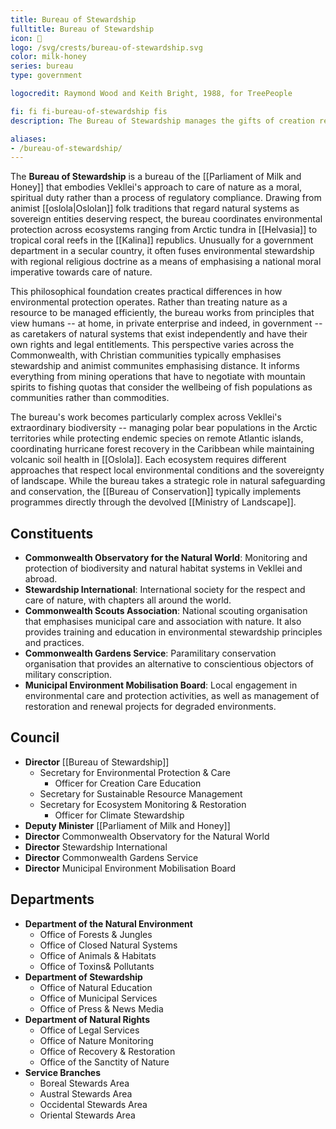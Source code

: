 ```yaml
---
title: Bureau of Stewardship
fulltitle: Bureau of Stewardship
icon: 🌱
logo: /svg/crests/bureau-of-stewardship.svg
color: milk-honey
series: bureau
type: government

logocredit: Raymond Wood and Keith Bright, 1988, for TreePeople

fi: fi fi-bureau-of-stewardship fis
description: The Bureau of Stewardship manages the gifts of creation responsibly for present and future generations across the Commonwealth.

aliases:
- /bureau-of-stewardship/
---
```

The <span class="fi fi-bureau-of-stewardship fis"></span> **Bureau of Stewardship** is a bureau of the [[Parliament of Milk and Honey]] that embodies Vekllei's approach to care of nature as a moral, spiritual duty rather than a process of regulatory compliance. Drawing from animist [[oslola|Oslolan]] folk traditions that regard natural systems as sovereign entities deserving respect, the bureau coordinates environmental protection across ecosystems ranging from Arctic tundra in [[Helvasia]] to tropical coral reefs in the [[Kalina]] republics. Unusually for a government department in a secular country, it often fuses environmental stewardship with regional religious doctrine as a means of emphasising a national moral imperative towards care of nature.

This philosophical foundation creates practical differences in how environmental protection operates. Rather than treating nature as a resource to be managed efficiently, the bureau works from principles that view humans -- at home, in private enterprise and indeed, in government -- as caretakers of natural systems that exist independently and have their own rights and legal entitlements. This perspective varies across the Commonwealth, with Christian communities typically emphasises stewardship and animist communites emphasising distance. It informs everything from mining operations that have to negotiate with mountain spirits to fishing quotas that consider the wellbeing of fish populations as communities rather than commodities.

The bureau's work becomes particularly complex across Vekllei's extraordinary biodiversity -- managing polar bear populations in the Arctic territories while protecting endemic species on remote Atlantic islands, coordinating hurricane forest recovery in the Caribbean while maintaining volcanic soil health in [[Oslola]]. Each ecosystem requires different approaches that respect local environmental conditions and the sovereignty of landscape. While the bureau takes a strategic role in natural safeguarding and conservation, the [[Bureau of Conservation]] typically implements programmes directly through the devolved [[Ministry of Landscape]].

## Constituents

* <span class="fi fi-bureau-of-stewardship fis"></span> **Commonwealth Observatory for the Natural World**: Monitoring and protection of biodiversity and natural habitat systems in Vekllei and abroad.
* <span class="fi fi-bureau-of-stewardship fis"></span> **Stewardship International**: International society for the respect and care of nature, with chapters all around the world.
* <span class="fi fi-bureau-of-stewardship fis"></span> **Commonwealth Scouts Association**: National scouting organisation that emphasises municipal care and association with nature. It also provides training and education in environmental stewardship principles and practices.
* <span class="fi fi-bureau-of-stewardship fis"></span> **Commonwealth Gardens Service**: Paramilitary conservation organisation that provides an alternative to conscientious objectors of military conscription.
* <span class="fi fi-bureau-of-stewardship fis"></span> **Municipal Environment Mobilisation Board**: Local engagement in environmental care and protection activities, as well as management of restoration and renewal projects for degraded environments.

## Council

* **Director** [[Bureau of Stewardship]]
  * Secretary for Environmental Protection & Care
    * Officer for Creation Care Education
  * Secretary for Sustainable Resource Management
  * Secretary for Ecosystem Monitoring & Restoration
    * Officer for Climate Stewardship
* **Deputy Minister** [[Parliament of Milk and Honey]]
* **Director** Commonwealth Observatory for the Natural World
* **Director** Stewardship International
* **Director** Commonwealth Gardens Service
* **Director** Municipal Environment Mobilisation Board

## Departments

* **Department of the Natural Environment**
  * Office of Forests & Jungles
  * Office of Closed Natural Systems
  * Office of Animals & Habitats
  * Office of Toxins& Pollutants
* **Department of Stewardship**
  * Office of Natural Education
  * Office of Municipal Services
  * Office of Press & News Media
* **Department of Natural Rights**
  * Office of Legal Services
  * Office of Nature Monitoring
  * Office of Recovery & Restoration
  * Office of the Sanctity of Nature
* **Service Branches**
  * Boreal Stewards Area
  * Austral Stewards Area
  * Occidental Stewards Area
  * Oriental Stewards Area